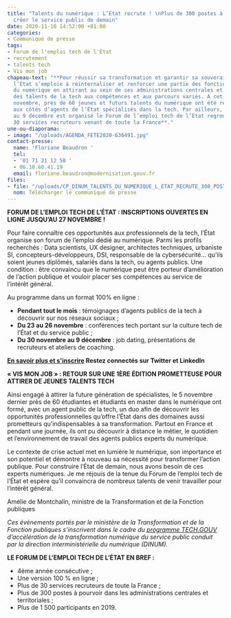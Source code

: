 ```yaml
---
title: "Talents du numérique : L’État recrute ! \nPlus de 300 postes à pouvoir pour
  créer le service public de demain"
date: 2020-11-10 14:52:00 +01:00
categories:
- Communiqué de presse
tags:
- Forum de l'emploi tech de l'État
- recrutement
- talents tech
- Vis mon job
chapeau-text: "**Pour réussir sa transformation et garantir sa souveraineté numérique,
  l’État s’emploie à réinternaliser et renforcer une partie des fonctions stratégiques
  du numérique en attirant au sein de ses administrations centrales et territoriales
  des talents de la tech aux compétences et aux parcours variés. A cet effet, le 5
  novembre, près de 60 jeunes et futurs talents du numérique ont été reçus en immersion
  aux côtés d’agents de l’État spécialisés dans la tech. Par ailleurs, du 30 novembre
  au 9 décembre est organisé le Forum de l’emploi tech de l’État regroupant plus de
  30 services recruteurs venant de toute la France**."
une-ou-diaporama:
- image: "/uploads/AGENDA_FETE2020-636491.jpg"
contact-presse:
  name: 'Floriane Beaudron '
  tel:
  - '01 71 21 12 50 '
  - 06.10.60.41.19
  email: floriane.beaudron@modernisation.gouv.fr
files:
- file: "/uploads/CP_DINUM_TALENTS_DU_NUMERIQUE_L_ETAT_RECRUTE_300_POSTES_A_POURVOIR-fa566c.pdf"
  nom: Télécharger le communiqué de presse
---
```


**FORUM DE L’EMPLOI TECH DE L’ÉTAT : INSCRIPTIONS OUVERTES EN LIGNE JUSQU’AU 27 NOVEMBRE !**

Pour faire connaître ces opportunités aux professionnels de la tech, l’État organise son forum de l’emploi dédié au numérique. Parmi les profils recherchés : Data scientists, UX designer, architectes techniques, urbaniste SI, concepteurs-développeurs, DSI, responsable de la cybersécurité… qu’ils soient jeunes diplômés, salariés dans la tech, ou agents publics. Une condition : être convaincu que le numérique peut être porteur d’amélioration de l’action publique et vouloir placer ses compétences au service de l’intérêt général. 

Au programme dans un format 100% en ligne :

* **Pendant tout le mois** : témoignages d’agents publics de la tech à découvrir sur nos réseaux sociaux ;
* **Du 23 au 26 novembre** : conférences tech portant sur la culture tech de l’État et du service public ; 
* **Du 30 novembre au 9 décembre** : job dating, présentations de recruteurs et ateliers de coaching.

**[En savoir plus et s'inscrire](https://www.numerique.gouv.fr/agenda/forum-emploi-tech-etat-2020/) Restez connectés sur Twitter et LinkedIn** 


**« VIS MON JOB » : RETOUR SUR UNE 1ÈRE ÉDITION PROMETTEUSE POUR ATTIRER DE JEUNES TALENTS TECH**

Ainsi engagé à attirer la future génération de spécialistes, le 5 novembre dernier près de 60 étudiantes et étudiants en master dans le numérique ont formé, avec un agent public de la tech, un duo afin de découvrir les opportunités professionnelles qu’offre l’État dans des domaines aussi prometteurs qu’indispensables à sa transformation. Partout en France et pendant une journée, ils ont pu découvrir à distance le métier, le quotidien et l’environnement de travail des agents publics experts du numérique. 

<div class="citation"><p>Le contexte de crise actuel met en lumière le numérique, son importance et son potentiel et démontre à nouveau sa nécessité pour transformer l’action publique. Pour construire l’État de demain, nous avons besoin de ces experts numériques. Je me réjouis de la tenue du Forum de l’emploi tech de l’État et espère qu’il convaincra de nombreux talents de venir travailler pour l’intérêt général.</p></div>

<div class="auteur-citation">Amélie de Montchalin, ministre de la Transformation et de la Fonction publiques</div>

*Ces événements portés par le ministère de la Transformation et de la Fonction publiques s’inscrivent dans le cadre du [programme TECH.GOUV](https://www.numerique.gouv.fr/publications/tech-gouv-strategie-et-feuille-de-route-2019-2021/) d’accélération de la transformation numérique du service public conduit par la direction interministérielle du numérique (DINUM).*

**LE FORUM DE L’EMPLOI TECH DE L’ÉTAT EN BREF :**

* 4ème année consécutive ;
* Une version 100 % en ligne ;
* Plus de 30 services recruteurs de toute la France ;
* Plus de 300 postes à pourvoir dans les administrations centrales et territoriales ;
* Plus de 1 500 participants en 2019.